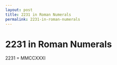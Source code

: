 ```yaml
---
layout: post
title: 2231 in Roman Numerals
permalink: 2231-in-roman-numerals
---
```


# 2231 in Roman Numerals

2231 = MMCCXXXI

